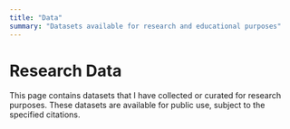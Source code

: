 ```yaml
---
title: "Data"
summary: "Datasets available for research and educational purposes"
---
```


# Research Data

This page contains datasets that I have collected or curated for research purposes. These datasets are available for public use, subject to the specified citations.

